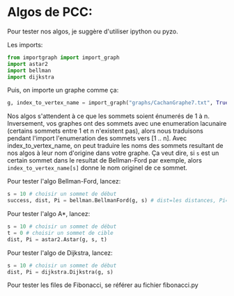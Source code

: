 # Algos de PCC:


Pour tester nos algos, je suggère d'utiliser ipython ou pyzo.

Les imports:
```python
from importgraph import import_graph
import astar2
import bellman
import dijkstra
```


Puis, on importe un graphe comme ça:
```python
g, index_to_vertex_name = import_graph("graphs/CachanGraphe7.txt", True)
```

Nos algos s'attendent à ce que les sommets soient énumerés de 1 à n. Inversement, vos 
graphes ont des sommets avec une enumeration lacunaire (certains sommets entre 1 et n n'existent pas),
alors nous traduisons pendant l'import l'enumeration des sommets vers [1 .. n].
Avec index_to_vertex_name, on peut traduire les noms des sommets resultant de 
nos algos à leur nom d'origine dans votre graphe. Ça veut dire, si `s` est un 
certain sommet dans le resultat de Bellman-Ford par exemple, alors
`index_to_vertex_name[s]` donne le nom originel de ce sommet.


Pour tester l'algo Bellman-Ford, lancez:
```python
s = 10 # choisir un sommet de début
success, dist, Pi = bellman.BellmanFord(g, s) # dist=les distances, Pi=les prédecesseurs
```

Pour tester l'algo A*, lancez:
```python
s = 10 # choisir un sommet de début
t = 0 # choisir un sommet de cible
dist, Pi = astar2.Astar(g, s, t)
```


Pour tester l'algo de Dijkstra, lancez:
```python
s = 10 # choisir un sommet de début
dist, Pi = dijkstra.Dijkstra(g, s)
```

Pour tester les files de Fibonacci, se référer au fichier fibonacci.py
